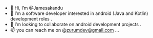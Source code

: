 - 👋 Hi, I’m @Jamesakandu
- 👀 I’m a software developer interested in android (Java and Kotlin) development roles .
- 💞️ I’m looking to collaborate on  android development projects  .
- 📫 you can reach me on @zurumdev@gmail.com ...

<!---
Jamesakandu/Jamesakandu is a ✨ special ✨ repository because its `README.md` (this file) appears on your GitHub profile.
You can click the Preview link to take a look at your changes.
--->
